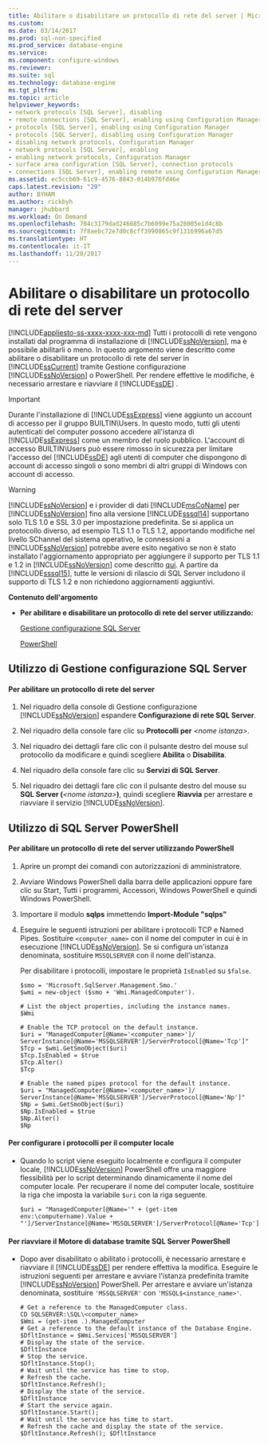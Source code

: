 ```yaml
---
title: Abilitare o disabilitare un protocollo di rete del server | Microsoft Docs
ms.custom: 
ms.date: 03/14/2017
ms.prod: sql-non-specified
ms.prod_service: database-engine
ms.service: 
ms.component: configure-windows
ms.reviewer: 
ms.suite: sql
ms.technology: database-engine
ms.tgt_pltfrm: 
ms.topic: article
helpviewer_keywords:
- network protocols [SQL Server], disabling
- remote connections [SQL Server], enabling using Configuration Manager
- protocols [SQL Server], enabling using Configuration Manager
- protocols [SQL Server], disabling using Configuration Manager
- disabling network protocols, Configuration Manager
- network protocols [SQL Server], enabling
- enabling network protocols, Configuration Manager
- surface area configuration [SQL Server], connection protocols
- connections [SQL Server], enabling remote using Configuration Manager
ms.assetid: ec5ccb69-61c9-4576-8843-014b976fd46e
caps.latest.revision: "29"
author: BYHAM
ms.author: rickbyh
manager: jhubbard
ms.workload: On Demand
ms.openlocfilehash: 704c3179dad246685c7b6099e75a28005e1d4c8b
ms.sourcegitcommit: 7f8aebc72e7d0c8cff3990865c9f1316996a67d5
ms.translationtype: HT
ms.contentlocale: it-IT
ms.lasthandoff: 11/20/2017
---
```

# <a name="enable-or-disable-a-server-network-protocol"></a>Abilitare o disabilitare un protocollo di rete del server
[!INCLUDE[appliesto-ss-xxxx-xxxx-xxx-md](../../includes/appliesto-ss-xxxx-xxxx-xxx-md.md)] Tutti i protocolli di rete vengono installati dal programma di installazione di [!INCLUDE[ssNoVersion](../../includes/ssnoversion-md.md)], ma è possibile abilitarli o meno. In questo argomento viene descritto come abilitare o disabilitare un protocollo di rete del server in [!INCLUDE[ssCurrent](../../includes/sscurrent-md.md)] tramite Gestione configurazione [!INCLUDE[ssNoVersion](../../includes/ssnoversion-md.md)] o PowerShell. Per rendere effettive le modifiche, è necessario arrestare e riavviare il [!INCLUDE[ssDE](../../includes/ssde-md.md)] .  
  
> [!IMPORTANT]  
>  Durante l'installazione di [!INCLUDE[ssExpress](../../includes/ssexpress-md.md)] viene aggiunto un account di accesso per il gruppo BUILTIN\Users. In questo modo, tutti gli utenti autenticati del computer possono accedere all'istanza di [!INCLUDE[ssExpress](../../includes/ssexpress-md.md)] come un membro del ruolo pubblico. L'account di accesso BUILTIN\Users può essere rimosso in sicurezza per limitare l'accesso del [!INCLUDE[ssDE](../../includes/ssde-md.md)] agli utenti di computer che dispongono di account di accesso singoli o sono membri di altri gruppi di Windows con account di accesso.  
  
> [!WARNING]  
>  [!INCLUDE[ssNoVersion](../../includes/ssnoversion-md.md)] e i provider di dati [!INCLUDE[msCoName](../../includes/msconame-md.md)] per [!INCLUDE[ssNoVersion](../../includes/ssnoversion-md.md)] fino alla versione [!INCLUDE[sssql14](../../includes/sssql14-md.md)] supportano solo TLS 1.0 e SSL 3.0 per impostazione predefinita. Se si applica un protocollo diverso, ad esempio TLS 1.1 o TLS 1.2, apportando modifiche nel livello SChannel del sistema operativo, le connessioni a [!INCLUDE[ssNoVersion](../../includes/ssnoversion-md.md)] potrebbe avere esito negativo se non è stato installato l'aggiornamento appropriato per aggiungere il supporto per TLS 1.1 e 1.2 in [!INCLUDE[ssNoVersion](../../includes/ssnoversion-md.md)] come descritto <a href="https://support.microsoft.com/en-us/help/3135244/tls-1-2-support-for-microsoft-sql-server">qui</a>. A partire da [!INCLUDE[sssql15](../../includes/sssql15-md.md)], tutte le versioni di rilascio di SQL Server includono il supporto di TLS 1.2 e non richiedono aggiornamenti aggiuntivi.
  
 **Contenuto dell'argomento**  
  
-   **Per abilitare e disabilitare un protocollo di rete del server utilizzando:**  
  
     [Gestione configurazione SQL Server](#SSMSProcedure)  
  
     [PowerShell](#PowerShellProcedure)  
  
##  <a name="SSMSProcedure"></a> Utilizzo di Gestione configurazione SQL Server  
  
#### <a name="to-enable-a-server-network-protocol"></a>Per abilitare un protocollo di rete del server  
  
1.  Nel riquadro della console di Gestione configurazione [!INCLUDE[ssNoVersion](../../includes/ssnoversion-md.md)] espandere **Configurazione di rete SQL Server**.  
  
2.  Nel riquadro della console fare clic su **Protocolli per** *\<nome istanza>*.  
  
3.  Nel riquadro dei dettagli fare clic con il pulsante destro del mouse sul protocollo da modificare e quindi scegliere **Abilita** o **Disabilita**.  
  
4.  Nel riquadro della console fare clic su **Servizi di SQL Server**.  
  
5.  Nel riquadro dei dettagli fare clic con il pulsante destro del mouse su **SQL Server (***\<nome istanza>***)**, quindi scegliere **Riavvia** per arrestare e riavviare il servizio [!INCLUDE[ssNoVersion](../../includes/ssnoversion-md.md)].  
  
##  <a name="PowerShellProcedure"></a> Utilizzo di SQL Server PowerShell  
  
#### <a name="to-enable-a-server-network-protocol-using-powershell"></a>Per abilitare un protocollo di rete del server utilizzando PowerShell  
  
1.  Aprire un prompt dei comandi con autorizzazioni di amministratore.  
  
2.  Avviare Windows PowerShell dalla barra delle applicazioni oppure fare clic su Start, Tutti i programmi, Accessori, Windows PowerShell e quindi Windows PowerShell.  
  
3.  Importare il modulo **sqlps** immettendo **Import-Module "sqlps"**  
  
4.  Eseguire le seguenti istruzioni per abilitare i protocolli TCP e Named Pipes. Sostituire `<computer_name>` con il nome del computer in cui è in esecuzione [!INCLUDE[ssNoVersion](../../includes/ssnoversion-md.md)]. Se si configura un'istanza denominata, sostituire `MSSQLSERVER` con il nome dell'istanza.  
  
     Per disabilitare i protocolli, impostare le proprietà `IsEnabled` su `$false`.  
  
    ```  
    $smo = 'Microsoft.SqlServer.Management.Smo.'  
    $wmi = new-object ($smo + 'Wmi.ManagedComputer').  
  
    # List the object properties, including the instance names.  
    $Wmi  
  
    # Enable the TCP protocol on the default instance.  
    $uri = "ManagedComputer[@Name='<computer_name>']/ ServerInstance[@Name='MSSQLSERVER']/ServerProtocol[@Name='Tcp']"  
    $Tcp = $wmi.GetSmoObject($uri)  
    $Tcp.IsEnabled = $true  
    $Tcp.Alter()  
    $Tcp  
  
    # Enable the named pipes protocol for the default instance.  
    $uri = "ManagedComputer[@Name='<computer_name>']/ ServerInstance[@Name='MSSQLSERVER']/ServerProtocol[@Name='Np']"  
    $Np = $wmi.GetSmoObject($uri)  
    $Np.IsEnabled = $true  
    $Np.Alter()  
    $Np  
    ```  
  
#### <a name="to-configure-the-protocols-for-the-local-computer"></a>Per configurare i protocolli per il computer locale  
  
-   Quando lo script viene eseguito localmente e configura il computer locale, [!INCLUDE[ssNoVersion](../../includes/ssnoversion-md.md)] PowerShell offre una maggiore flessibilità per lo script determinando dinamicamente il nome del computer locale. Per recuperare il nome del computer locale, sostituire la riga che imposta la variabile `$uri` con la riga seguente.  
  
    ```  
    $uri = "ManagedComputer[@Name='" + (get-item env:\computername).Value + "']/ServerInstance[@Name='MSSQLSERVER']/ServerProtocol[@Name='Tcp']"  
    ```  
  
#### <a name="to-restart-the-database-engine-by-using-sql-server-powershell"></a>Per riavviare il Motore di database tramite SQL Server PowerShell  
  
-   Dopo aver disabilitato o abilitato i protocolli, è necessario arrestare e riavviare il [!INCLUDE[ssDE](../../includes/ssde-md.md)] per rendere effettiva la modifica. Eseguire le istruzioni seguenti per arrestare e avviare l'istanza predefinita tramite [!INCLUDE[ssNoVersion](../../includes/ssnoversion-md.md)] PowerShell. Per arrestare e avviare un'istanza denominata, sostituire `'MSSQLSERVER'` con `'MSSQL$<instance_name>'`.  
  
    ```  
    # Get a reference to the ManagedComputer class.  
    CD SQLSERVER:\SQL\<computer_name>  
    $Wmi = (get-item .).ManagedComputer  
    # Get a reference to the default instance of the Database Engine.  
    $DfltInstance = $Wmi.Services['MSSQLSERVER']  
    # Display the state of the service.  
    $DfltInstance  
    # Stop the service.  
    $DfltInstance.Stop();  
    # Wait until the service has time to stop.  
    # Refresh the cache.  
    $DfltInstance.Refresh();   
    # Display the state of the service.  
    $DfltInstance  
    # Start the service again.  
    $DfltInstance.Start();  
    # Wait until the service has time to start.  
    # Refresh the cache and display the state of the service.  
    $DfltInstance.Refresh(); $DfltInstance  
    ```  
  
  
